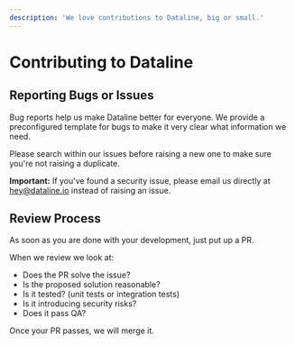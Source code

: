 ```yaml
---
description: 'We love contributions to Dataline, big or small.'
---
```


# Contributing to Dataline

## Reporting Bugs or Issues

Bug reports help us make Dataline better for everyone. We provide a preconfigured template for bugs to make it very clear what information we need.

Please search within our issues before raising a new one to make sure you're not raising a duplicate.

**Important:** If you've found a security issue, please email us directly at [hey@dataline.io](mailto:hey@dataline.io) instead of raising an issue.

## Review Process

As soon as you are done with your development, just put up a PR.

When we review we look at:

* Does the PR solve the issue?
* Is the proposed solution reasonable?
* Is it tested? \(unit tests or integration tests\)
* Is it introducing security risks?
* Does it pass QA?

Once your PR passes, we will merge it.

## 

